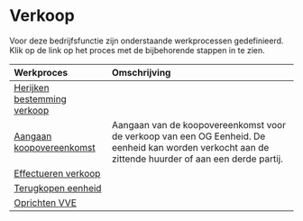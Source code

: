 # Verkoop

Voor deze bedrijfsfunctie zijn onderstaande werkprocessen gedefinieerd. Klik op de link op het proces met de bijbehorende stappen in te zien.

Werkproces | Omschrijving
:--- | :---
[Herijken bestemming verkoop](herijken-bestemming-verkoop/) | 
[Aangaan koopovereenkomst](aangaan-verkoopovereenkomst/) | Aangaan van de koopovereenkomst voor de verkoop van een OG Eenheid. De eenheid kan worden verkocht aan de zittende huurder of aan een derde partij.
[Effectueren verkoop](effectueren-verkoop/) | 
[Terugkopen eenheid](terugkopen-eenheid/) | 
[Oprichten VVE](oprichten-vve/) | 
